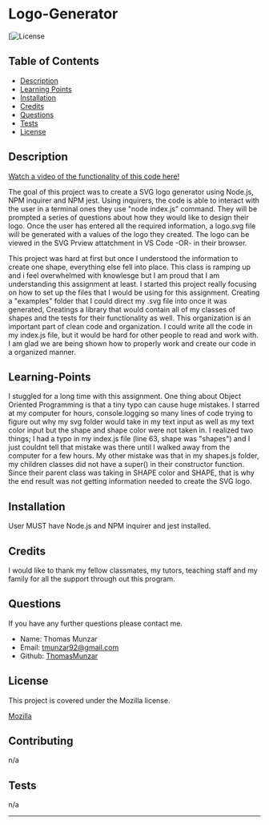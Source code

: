 # Logo-Generator

[![License](https://img.shields.io/badge/licence-Mozilla-blue.svg)

## Table of Contents

* [Description](#description)
* [Learning Points](#learning-points)
* [Installation](#installation)
* [Credits](#credits)
* [Questions](#questions)
* [Tests](#tests)
* [License](#license)

## Description
[Watch a video of the functionality of this code here!](https://drive.google.com/file/d/1TPln7ry1emXFAkAklgLltQuM9Z1pvWLJ/view)


The goal of this project was to create a SVG logo generator using Node.js, NPM inquirer and NPM jest. Using inquirers, the code is able to interact with the user in a terminal ones they use "node index.js" command.  They will be prompted a series of questions about how they would like to design their logo. Once the user has entered all the required information, a logo.svg file will be generated with a values of the logo they created. The logo can be viewed in the SVG Prview attatchment in VS Code -OR- in their browser. 

This project was hard at first but once I understood the information to create one shape, everything else fell into place.  This class is ramping up and i feel overwhelmed with knowlesge but I am proud that I am understanding this assignment at least. I started this project really focusing on how to set up the files that I would be using for this assignment. Creating a "examples" folder that I could direct my .svg file into once it was generated, Creatings a library that would contain all of my classes of shapes and the tests for their functionality as well.  This organization is an important part of clean code and organization. I could write all the code in my index.js file, but it would be hard for other people to read and work with. I am glad we are being shown how to properly work and create our code in a organized manner.

## Learning-Points

I stuggled for a long time with this assignment. One thing about Object Oriented Programming is that a tiny typo can cause huge mistakes. I starred at my computer for hours, console.logging so many lines of code trying to figure out why my svg folder would take in my text input as well as my text color input but the shape and shape color were not taken in.  I realized two things; I had a typo in my index.js file (line 63, shape was "shapes") and I just couldnt tell that mistake was there until I walked away from the computer for a few hours.  My other mistake was that in my shapes.js folder, my children classes did not have a super() in their constructor function. Since their parent class was taking in SHAPE color and SHAPE, that is why the end result was not getting information needed to create the SVG logo.

## Installation

User MUST have Node.js and NPM inquirer and jest installed.



## Credits

I would like to thank my fellow classmates, my tutors, teaching staff and my family for all the support through out this program.

## Questions

If you have any further questions please contact me.

- Name: Thomas Munzar
- Email: tmunzar92@gmail.com
- Github: [ThomasMunzar](https://github.com/ThomasMunzar/)

## License

 This project is covered under the Mozilla license.

 [Mozilla](opensource.org/license/Mozilla/)

## Contributing

n/a

## Tests

n/a

---
